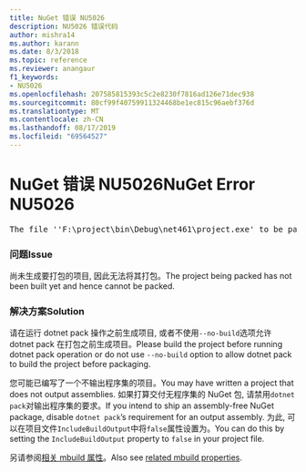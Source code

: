 ```yaml
---
title: NuGet 错误 NU5026
description: NU5026 错误代码
author: mishra14
ms.author: karann
ms.date: 8/3/2018
ms.topic: reference
ms.reviewer: anangaur
f1_keywords:
- NU5026
ms.openlocfilehash: 207585815393c5c2e8230f7816ad126e71dec938
ms.sourcegitcommit: 80cf99f40759911324468be1ec815c96aebf376d
ms.translationtype: MT
ms.contentlocale: zh-CN
ms.lasthandoff: 08/17/2019
ms.locfileid: "69564527"
---
```

# <a name="nuget-error-nu5026"></a><span data-ttu-id="d12c5-103">NuGet 错误 NU5026</span><span class="sxs-lookup"><span data-stu-id="d12c5-103">NuGet Error NU5026</span></span>
<pre>The file ''F:\project\bin\Debug\net461\project.exe' to be packed was not found on disk.</pre>

### <a name="issue"></a><span data-ttu-id="d12c5-104">问题</span><span class="sxs-lookup"><span data-stu-id="d12c5-104">Issue</span></span>

<span data-ttu-id="d12c5-105">尚未生成要打包的项目, 因此无法将其打包。</span><span class="sxs-lookup"><span data-stu-id="d12c5-105">The project being packed has not been built yet and hence cannot be packed.</span></span>


### <a name="solution"></a><span data-ttu-id="d12c5-106">解决方案</span><span class="sxs-lookup"><span data-stu-id="d12c5-106">Solution</span></span>

<span data-ttu-id="d12c5-107">请在运行 dotnet pack 操作之前生成项目, 或者不使用`--no-build`选项允许 dotnet pack 在打包之前生成项目。</span><span class="sxs-lookup"><span data-stu-id="d12c5-107">Please build the project before running dotnet pack operation or do not use `--no-build` option to allow dotnet pack to build the project before packaging.</span></span>

<span data-ttu-id="d12c5-108">您可能已编写了一个不输出程序集的项目。</span><span class="sxs-lookup"><span data-stu-id="d12c5-108">You may have written a project that does not output assemblies.</span></span> <span data-ttu-id="d12c5-109">如果打算交付无程序集的 NuGet 包, 请禁用`dotnet pack`对输出程序集的要求。</span><span class="sxs-lookup"><span data-stu-id="d12c5-109">If you intend to ship an assembly-free NuGet package, disable `dotnet pack`’s requirement for an output assembly.</span></span> <span data-ttu-id="d12c5-110">为此, 可以在项目文件`IncludeBuildOutput`中将`false`属性设置为。</span><span class="sxs-lookup"><span data-stu-id="d12c5-110">You can do this by setting the `IncludeBuildOutput` property to `false` in your project file.</span></span>

<span data-ttu-id="d12c5-111">另请参阅[相关 mbuild 属性](../msbuild-targets.md#output-assemblies)。</span><span class="sxs-lookup"><span data-stu-id="d12c5-111">Also see [related mbuild properties](../msbuild-targets.md#output-assemblies).</span></span>

